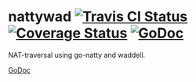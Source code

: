 nattywad [![Travis CI Status](https://travis-ci.org/getlantern/nattywad.svg?branch=master)](https://travis-ci.org/getlantern/nattywad)&nbsp;[![Coverage Status](https://coveralls.io/repos/getlantern/nattywad/badge.png)](https://coveralls.io/r/getlantern/nattywad)&nbsp;[![GoDoc](https://godoc.org/github.com/getlantern/nattywad?status.png)](http://godoc.org/github.com/getlantern/nattywad)
==========
NAT-traversal using go-natty and waddell.

[GoDoc](https://godoc.org/github.com/getlantern/nattywad)

